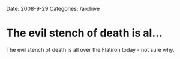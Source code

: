 Date: 2008-9-29
Categories: /archive

# The evil stench of death is al...

The evil stench of death is all over the Flatiron today - not sure why.
